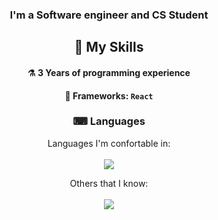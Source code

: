 <div align="center">

  ### I'm a Software engineer and CS Student

  ## 🔨 My Skills
  #### ⚗ 3 Years of programming experience
  #### 🧰 Frameworks: `React`

  ### ⌨ Languages
   Languages I'm confortable in: <br> <br>
  <img src="https://skillicons.dev/icons?i=cpp,cs,html,css&theme=light">

   Others that I know: <br> <br>
  <img src="https://skillicons.dev/icons?i=py&theme=dark">
  
</div>
